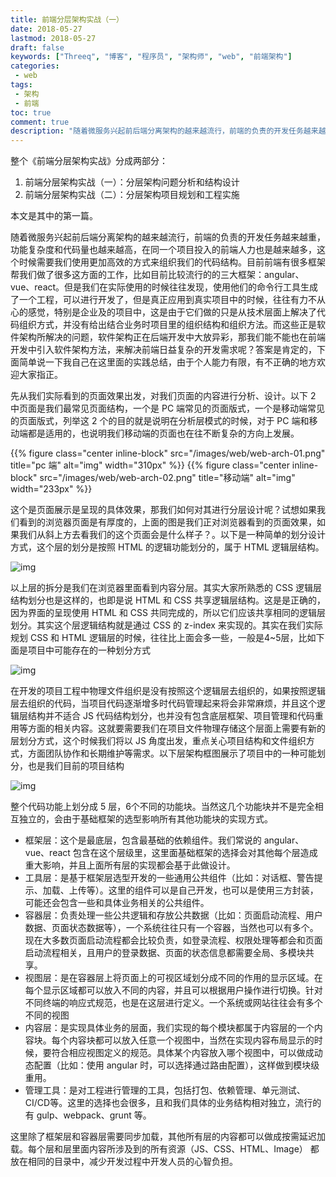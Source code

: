 ```yaml
---
title: 前端分层架构实战（一）
date: 2018-05-27
lastmod: 2018-05-27
draft: false
keywords: ["Threeq", "博客", "程序员", "架构师", "web", "前端架构"]
categories:
 - web
tags:
 - 架构
 - 前端
toc: true
comment: true
description: "随着微服务兴起前后端分离架构的越来越流行，前端的负责的开发任务越来越重，功能复杂度和代码量也越来越高，在同一个项目投入的前端人力也是越来越多，这个时候需要我们使用更加高效的方式来组织我们的代码结构。目前前端有很多框架帮我们做了很多这方面的工作，比如目前比较流行的的三大框架：angular、vue、react。但是我们在实际使用的时候往往发现，使用他们的命令行工具生成了一个工程，可以进行开发了，但是真正应用到真实项目中的时候，往往有力不从心的感觉，特别是企业及的项目中，这是由于它们做的只是从技术层面上解决了代码组织方式，并没有给出结合业务时项目里的组织结构和组织方法。本文介绍分层架构在前端开发中的实践。"
---
```


整个《前端分层架构实战》分成两部分：

1. 前端分层架构实战（一）：分层架构问题分析和结构设计
2. 前端分层架构实战（二）：分层架构项目规划和工程实施

本文是其中的第一篇。

随着微服务兴起前后端分离架构的越来越流行，前端的负责的开发任务越来越重，功能复杂度和代码量也越来越高，在同一个项目投入的前端人力也是越来越多，这个时候需要我们使用更加高效的方式来组织我们的代码结构。目前前端有很多框架帮我们做了很多这方面的工作，比如目前比较流行的的三大框架：angular、vue、react。但是我们在实际使用的时候往往发现，使用他们的命令行工具生成了一个工程，可以进行开发了，但是真正应用到真实项目中的时候，往往有力不从心的感觉，特别是企业及的项目中，这是由于它们做的只是从技术层面上解决了代码组织方式，并没有给出结合业务时项目里的组织结构和组织方法。而这些正是软件架构所解决的问题，软件架构正在后端开发中大放异彩，那我们能不能也在前端开发中引入软件架构方法，来解决前端日益复杂的开发需求呢？答案是肯定的，下面简单说一下我自己在这里面的实践总结，由于个人能力有限，有不正确的地方欢迎大家指正。 

<!--more-->

先从我们实际看到的页面效果出发，对我们页面的内容进行分析、设计。以下 2 中页面是我们最常见页面结构，一个是 PC 端常见的页面版式，一个是移动端常见的页面版式，列举这 2 个的目的就是说明在分析层模式的时候，对于 PC 端和移动端都是适用的，也说明我们移动端的页面也在往不断复杂的方向上发展。 

<div>
{{% figure class="center inline-block" src="/images/web/web-arch-01.png" title="pc 端" alt="img" width="310px" %}}
{{% figure class="center inline-block" src="/images/web/web-arch-02.png" title="移动端" alt="img" width="233px" %}}
</div>

这个是页面展示是呈现的具体效果，那我们如何对其进行分层设计呢？试想如果我们看到的浏览器页面是有厚度的，上面的图是我们正对浏览器看到的页面效果，如果我们从斜上方去看我们的这个页面会是什么样子？。以下是一种简单的划分设计方式，这个层的划分是按照 HTML 的逻辑功能划分的，属于 HTML 逻辑层结构。 

![img](/images/web/web-arch-03.png)

以上层的拆分是我们在浏览器里面看到内容分层。其实大家所熟悉的 CSS 逻辑层结构划分也是这样的，也即是说 HTML 和 CSS 共享逻辑层结构。这是是正确的，因为界面的呈现使用 HTML 和 CSS 共同完成的，所以它们应该共享相同的逻辑层划分。其实这个层逻辑结构就是通过 CSS 的 z-index 来实现的。其实在我们实际规划 CSS 和 HTML 逻辑层的时候，往往比上面会多一些，一般是4~5层，比如下面是项目中可能存在的一种划分方式 

![img](/images/web/web-arch-04.png)

在开发的项目工程中物理文件组织是没有按照这个逻辑层去组织的，如果按照逻辑层去组织的代码，当项目代码逐渐增多时代码管理起来将会非常麻烦，并且这个逻辑层结构并不适合 JS 代码结构划分，也并没有包含底层框架、项目管理和代码重用等方面的相关内容。这就要需要我们在项目文件物理存储这个层面上需要有新的层划分方式，这个时候我们将以 JS 角度出发，重点关心项目结构和文件组织方式，方面团队协作和长期维护等需求。以下层架构框图展示了项目中的一种可能划分，也是我们目前的项目结构 

![img](/images/web/web-arch-05.png)

整个代码功能上划分成 5 层，6个不同的功能块。当然这几个功能块并不是完全相互独立的，会由于基础框架的选型影响所有其他功能块的实现方式。 

- 框架层：这个是最底层，包含最基础的依赖组件。我们常说的 angular、vue、react 包含在这个层级里，这里面基础框架的选择会对其他每个层造成重大影响，并且上面所有层的实现都会基于此做设计。 
- 工具层：是基于框架层选型开发的一些通用公共组件（比如：对话框、警告提示、加载、上传等）。这里的组件可以是自己开发，也可以是使用三方封装，可能还会包含一些和具体业务相关的公共组件。 
- 容器层：负责处理一些公共逻辑和存放公共数据（比如：页面启动流程、用户数据、页面状态数据等），一个系统往往只有一个容器，当然也可以有多个。现在大多数页面启动流程都会比较负责，如登录流程、权限处理等都会和页面启动流程相关，且用户的登录数据、页面的状态信息都需要全局、多模块共享。 
- 视图层：是在容器层上将页面上的可视区域划分成不同的作用的显示区域。在每个显示区域都可以放入不同的内容，并且可以根据用户操作进行切换。针对不同终端的响应式规范，也是在这层进行定义。一个系统或网站往往会有多个不同的视图 
- 内容层：是实现具体业务的层面，我们实现的每个模块都属于内容层的一个内容块。每个内容块都可以放入任意一个视图中，当然在实现内容布局显示的时候，要符合相应视图定义的规范。具体某个内容放入哪个视图中，可以做成动态配置（比如：使用 angular 时，可以选择通过路由配置），这样做到模块级重用。 
- 管理工具：是对工程进行管理的工具，包括打包、依赖管理、单元测试、CI/CD等。这里的选择也会很多，且和我们具体的业务结构相对独立，流行的有 gulp、webpack、grunt 等。 

这里除了框架层和容器层需要同步加载，其他所有层的内容都可以做成按需延迟加载。每个层和层里面内容所涉及到的所有资源（JS、CSS、HTML、Image） 都放在相同的目录中，减少开发过程中开发人员的心智负担。 